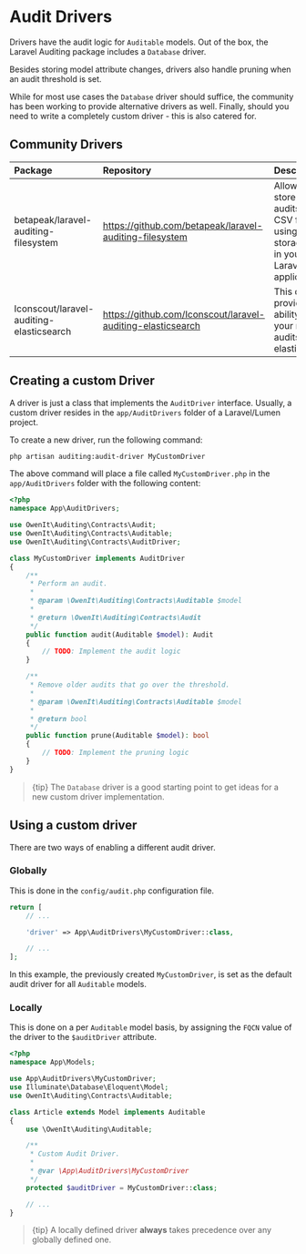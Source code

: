 # Audit Drivers
Drivers have the audit logic for `Auditable` models.
Out of the box, the Laravel Auditing package includes a `Database` driver.

Besides storing model attribute changes, drivers also handle pruning when an audit threshold is set.

While for most use cases the `Database` driver should suffice, the community has been working to provide alternative drivers as well. Finally, should you need to write a completely custom driver - this is also catered for.

## Community Drivers
 Package                              | Repository                                              | Description
:-------------------------------------|:--------------------------------------------------------|:-----------
 betapeak/laravel-auditing-filesystem | https://github.com/betapeak/laravel-auditing-filesystem | Allows you to store your audits into a CSV file, using any storage disk in your Laravel application.
 Iconscout/laravel-auditing-elasticsearch | https://github.com/Iconscout/laravel-auditing-elasticsearch | This driver provides the ability to save your model audits in elasticsearch.

## Creating a custom Driver
A driver is just a class that implements the `AuditDriver` interface.
Usually, a custom driver resides in the `app/AuditDrivers` folder of a Laravel/Lumen project.

To create a new driver, run the following command:

```sh
php artisan auditing:audit-driver MyCustomDriver
```

The above command will place a file called `MyCustomDriver.php` in the `app/AuditDrivers` folder with the following content:

```php
<?php
namespace App\AuditDrivers;

use OwenIt\Auditing\Contracts\Audit;
use OwenIt\Auditing\Contracts\Auditable;
use OwenIt\Auditing\Contracts\AuditDriver;

class MyCustomDriver implements AuditDriver
{
    /**
     * Perform an audit.
     *
     * @param \OwenIt\Auditing\Contracts\Auditable $model
     *
     * @return \OwenIt\Auditing\Contracts\Audit
     */
    public function audit(Auditable $model): Audit
    {
        // TODO: Implement the audit logic
    }

    /**
     * Remove older audits that go over the threshold.
     *
     * @param \OwenIt\Auditing\Contracts\Auditable $model
     *
     * @return bool
     */
    public function prune(Auditable $model): bool
    {
        // TODO: Implement the pruning logic
    }
}
```

> {tip} The `Database` driver is a good starting point to get ideas for a new custom driver implementation.

## Using a custom driver
There are two ways of enabling a different audit driver.

### Globally
This is done in the `config/audit.php` configuration file.

```php
return [
    // ...

    'driver' => App\AuditDrivers\MyCustomDriver::class,

    // ...
];
```

In this example, the previously created `MyCustomDriver`, is set as the default audit driver for all `Auditable` models.

### Locally
This is done on a per `Auditable` model basis, by assigning the `FQCN` value of the driver to the `$auditDriver` attribute.

```php
<?php
namespace App\Models;

use App\AuditDrivers\MyCustomDriver;
use Illuminate\Database\Eloquent\Model;
use OwenIt\Auditing\Contracts\Auditable;

class Article extends Model implements Auditable
{
    use \OwenIt\Auditing\Auditable;

    /**
     * Custom Audit Driver.
     *
     * @var \App\AuditDrivers\MyCustomDriver
     */
    protected $auditDriver = MyCustomDriver::class;

    // ...
}
```

> {tip} A locally defined driver **always** takes precedence over any globally defined one.
